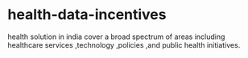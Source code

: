# health-data-incentives
health solution in india cover a broad spectrum of areas including healthcare services ,technology ,policies ,and public health initiatives.


